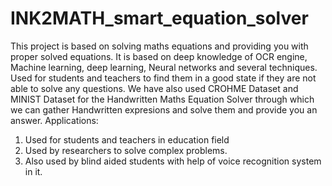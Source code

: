 # INK2MATH_smart_equation_solver
This project is based on solving maths equations and providing you with proper solved equations. It is based on deep knowledge of OCR engine, Machine learning, deep learning, Neural networks and several techniques. Used for students and teachers to find them in a good state if they are not able to solve any questions.
We have also used CROHME Dataset and MINIST Dataset for the Handwritten Maths Equation Solver through which we can gather Handwritten expresions and solve them and provide you an answer.
Applications:
1. Used for students and teachers in education field
2. Used by researchers to solve complex problems.
3. Also used by blind aided students with help of voice recognition system in it.
